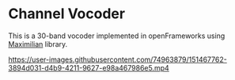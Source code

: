 # Channel Vocoder  

This is a 30-band vocoder implemented in openFrameworks using [Maximilian](https://github.com/micknoise/Maximilian) library.  

https://user-images.githubusercontent.com/74963879/151467762-3894d031-d4b9-4211-9627-e98a467986e5.mp4  

